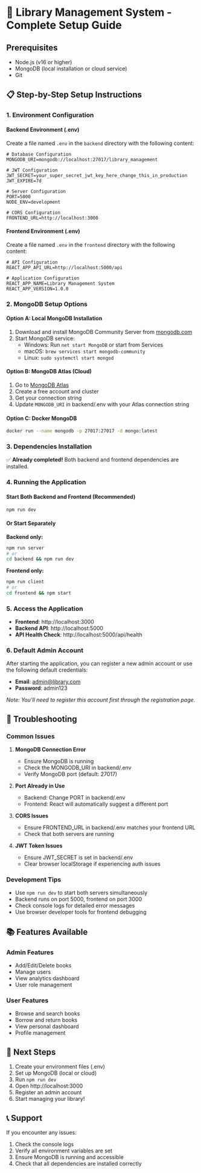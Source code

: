 # 🚀 Library Management System - Complete Setup Guide

## Prerequisites
- Node.js (v16 or higher)
- MongoDB (local installation or cloud service)
- Git

## 📋 Step-by-Step Setup Instructions

### 1. Environment Configuration

#### Backend Environment (.env)
Create a file named `.env` in the `backend` directory with the following content:

```env
# Database Configuration
MONGODB_URI=mongodb://localhost:27017/library_management

# JWT Configuration
JWT_SECRET=your_super_secret_jwt_key_here_change_this_in_production
JWT_EXPIRE=7d

# Server Configuration
PORT=5000
NODE_ENV=development

# CORS Configuration
FRONTEND_URL=http://localhost:3000
```

#### Frontend Environment (.env)
Create a file named `.env` in the `frontend` directory with the following content:

```env
# API Configuration
REACT_APP_API_URL=http://localhost:5000/api

# Application Configuration
REACT_APP_NAME=Library Management System
REACT_APP_VERSION=1.0.0
```

### 2. MongoDB Setup Options

#### Option A: Local MongoDB Installation
1. Download and install MongoDB Community Server from [mongodb.com](https://www.mongodb.com/try/download/community)
2. Start MongoDB service:
   - Windows: Run `net start MongoDB` or start from Services
   - macOS: `brew services start mongodb-community`
   - Linux: `sudo systemctl start mongod`

#### Option B: MongoDB Atlas (Cloud)
1. Go to [MongoDB Atlas](https://www.mongodb.com/atlas)
2. Create a free account and cluster
3. Get your connection string
4. Update `MONGODB_URI` in backend/.env with your Atlas connection string

#### Option C: Docker MongoDB
```bash
docker run --name mongodb -p 27017:27017 -d mongo:latest
```

### 3. Dependencies Installation
✅ **Already completed!** Both backend and frontend dependencies are installed.

### 4. Running the Application

#### Start Both Backend and Frontend (Recommended)
```bash
npm run dev
```

#### Or Start Separately

**Backend only:**
```bash
npm run server
# or
cd backend && npm run dev
```

**Frontend only:**
```bash
npm run client
# or
cd frontend && npm start
```

### 5. Access the Application

- **Frontend**: http://localhost:3000
- **Backend API**: http://localhost:5000
- **API Health Check**: http://localhost:5000/api/health

### 6. Default Admin Account

After starting the application, you can register a new admin account or use the following default credentials:

- **Email**: admin@library.com
- **Password**: admin123

*Note: You'll need to register this account first through the registration page.*

## 🔧 Troubleshooting

### Common Issues

1. **MongoDB Connection Error**
   - Ensure MongoDB is running
   - Check the MONGODB_URI in backend/.env
   - Verify MongoDB port (default: 27017)

2. **Port Already in Use**
   - Backend: Change PORT in backend/.env
   - Frontend: React will automatically suggest a different port

3. **CORS Issues**
   - Ensure FRONTEND_URL in backend/.env matches your frontend URL
   - Check that both servers are running

4. **JWT Token Issues**
   - Ensure JWT_SECRET is set in backend/.env
   - Clear browser localStorage if experiencing auth issues

### Development Tips

- Use `npm run dev` to start both servers simultaneously
- Backend runs on port 5000, frontend on port 3000
- Check console logs for detailed error messages
- Use browser developer tools for frontend debugging

## 📚 Features Available

### Admin Features
- Add/Edit/Delete books
- Manage users
- View analytics dashboard
- User role management

### User Features
- Browse and search books
- Borrow and return books
- View personal dashboard
- Profile management

## 🎯 Next Steps

1. Create your environment files (.env)
2. Set up MongoDB (local or cloud)
3. Run `npm run dev`
4. Open http://localhost:3000
5. Register an admin account
6. Start managing your library!

## 📞 Support

If you encounter any issues:
1. Check the console logs
2. Verify all environment variables are set
3. Ensure MongoDB is running and accessible
4. Check that all dependencies are installed correctly
